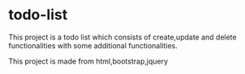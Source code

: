 # todo-list
This project is a todo list which consists of create,update and delete functionalities with some additional functionalities.

This project is made from html,bootstrap,jquery

